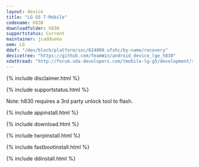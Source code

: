 ```yaml
---
layout: device
title: "LG G5 T-Mobile"
codename: h830
downloadfolder: h830
supportstatus: Current
maintainer: jcadduono
oem: LG
ddof: "/dev/block/platform/soc/624000.ufshc/by-name/recovery"
devicetree: "https://github.com/TeamWin/android_device_lge_h830"
xdathread: "http://forum.xda-developers.com/tmobile-lg-g5/development/recovery-team-win-recovery-project-lg-g5-t3349499"
---
```


{% include disclaimer.html %}

{% include supportstatus.html %}

<p class="text">Note: h830 requires a 3rd party unlock tool to flash.</p>

{% include appinstall.html %}

{% include download.html %}

{% include twrpinstall.html %}

{% include fastbootinstall.html %}

{% include ddinstall.html %}
